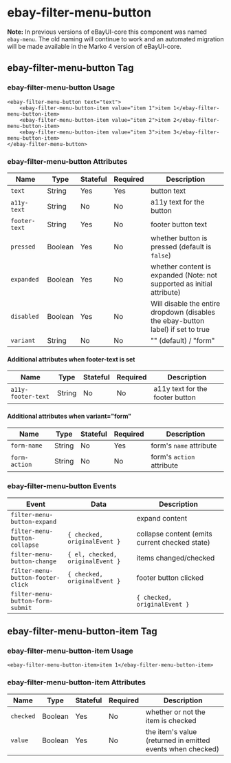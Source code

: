 # ebay-filter-menu-button

**Note:** In previous versions of eBayUI-core this component was named `ebay-menu`. The old naming will continue to work and an automated migration will be made available in the Marko 4 version of eBayUI-core.

## ebay-filter-menu-button Tag

### ebay-filter-menu-button Usage

```marko
<ebay-filter-menu-button text="text">
    <ebay-filter-menu-button-item value="item 1">item 1</ebay-filter-menu-button-item>
    <ebay-filter-menu-button-item value="item 2">item 2</ebay-filter-menu-button-item>
    <ebay-filter-menu-button-item value="item 3">item 3</ebay-filter-menu-button-item>
</ebay-filter-menu-button>
```

### ebay-filter-menu-button Attributes

Name | Type | Stateful | Required | Description
--- | --- | --- | --- | ---
`text` | String | Yes | Yes | button text
`a11y-text` | String | No | No | a11y text for the button
`footer-text` | String | Yes | No | footer button text
`pressed` | Boolean | Yes | No | whether button is pressed (default is `false`)
`expanded` | Boolean | Yes | No | whether content is expanded (Note: not supported as initial attribute)
`disabled` | Boolean | Yes | No | Will disable the entire dropdown (disables the ebay-button label) if set to true
`variant` | String | No | No | "" (default) / "form"

#### Additional attributes when footer-text is set

Name | Type | Stateful | Required | Description
--- | --- | --- | --- | ---
`a11y-footer-text` | String | No | No | a11y text for the footer button

#### Additional attributes when variant="form"

Name | Type | Stateful | Required | Description
--- | --- | --- | --- | ---
`form-name` | String | No | Yes | form's `name` attribute
`form-action` | String | No | No | form's `action` attribute

### ebay-filter-menu-button Events

Event | Data | Description
--- | --- | ---
`filter-menu-button-expand` | | expand content
`filter-menu-button-collapse` | `{ checked, originalEvent }` | collapse content (emits current checked state)
`filter-menu-button-change` | `{ el, checked, originalEvent }` | items changed/checked
`filter-menu-button-footer-click` | `{ checked, originalEvent }` | footer button clicked
`filter-menu-button-form-submit` |  | `{ checked, originalEvent }` | when using `variant="form"`, and form is submitted (emits current checked state)

## ebay-filter-menu-button-item Tag

### ebay-filter-menu-button-item Usage

```marko
<ebay-filter-menu-button-item>item 1</ebay-filter-menu-button-item>
```

### ebay-filter-menu-button-item Attributes

Name | Type | Stateful | Required | Description
--- | --- | --- | --- | ---
`checked` | Boolean | Yes | No | whether or not the item is checked
`value` | Boolean | Yes | No | the item's value (returned in emitted events when checked)
